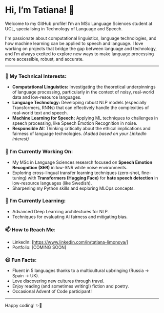 # Hi, I’m Tatiana! 👋

Welcome to my GitHub profile! I’m an MSc Language Sciences student at UCL, specialising in Technology of Language and Speech.

I'm passionate about computational linguistics, language technologies, and how machine learning can be applied to speech and language. I love working on projects that bridge the gap between language and technology, and I’m always excited to explore new ways to make language processing more accessible, robust, and accurate.

---

### 🔬 My Technical Interests:

*   **Computational Linguistics:** Investigating the theoretical underpinnings of language processing, particularly in the context of noisy, real-world data and low-resource languages.
*   **Language Technology:** Developing robust NLP models (especially Transformers, RNNs) that can effectively handle the complexities of real-world text and speech.
*   **Machine Learning for Speech:** Applying ML techniques to challenges in speech processing, like Speech Emotion Recognition in noise.
*   **Responsible AI:** Thinking critically about the ethical implications and fairness of language technologies. *(Added based on your LinkedIn interest)*

### 🔭 I’m Currently Working On:

*   My MSc in Language Sciences research focused on **Speech Emotion Recognition (SER)** in low-SNR white noise environments.
*   Exploring cross-lingual transfer learning techniques (zero-shot, fine-tuning) with **Transformers (Hugging Face)** for **hate speech detection** in low-resource languages (like Swedish).
*   Sharpening my Python skills and exploring MLOps concepts.

### 🌱 I’m Currently Learning:

*   Advanced Deep Learning architectures for NLP.
*   Techniques for evaluating AI fairness and mitigating bias.

### 📫 How to Reach Me:

*   LinkedIn: [https://www.linkedin.com/in/tatiana-limonova/]
*   Portfolio: [COMING SOON]

### 😄 Fun Facts:

*   Fluent in 5 languages thanks to a multicultural upbringing (Russia -> Spain -> UK).
*   Love discovering new cultures through travel.
*   Enjoy reading (and sometimes writing!) fiction and poetry.
*   Occasional Advent of Code participant!

---

Happy coding! ✨🐇
<!---
kanincityy/kanincityy is a ✨ special ✨ repository because its `README.md` (this file) appears on your GitHub profile.
You can click the Preview link to take a look at your changes.
--->
